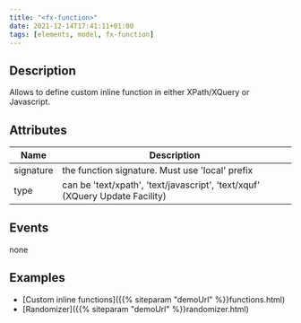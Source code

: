 ```yaml
---
title: "<fx-function>"
date: 2021-12-14T17:41:11+01:00
tags: [elements, model, fx-function]
---
```


## Description

Allows to define custom inline function in either XPath/XQuery or Javascript.

## Attributes

| Name | Description |
|------|-------------|
|signature| the function signature. Must use 'local' prefix |
|type| can be 'text/xpath', 'text/javascript', 'text/xquf' (XQuery Update Facility) |

## Events

none

## Examples

* [Custom inline functions]({{% siteparam "demoUrl" %}}functions.html)
* [Randomizer]({{% siteparam "demoUrl" %}}randomizer.html)



